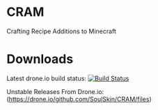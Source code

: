 CRAM
====

Crafting Recipe Additions to Minecraft

Downloads
===

Latest drone.io build status: [![Build Status](https://drone.io/github.com/SoulSkin/CRAM/status.png)](https://drone.io/github.com/SoulSkin/CRAM/latest)

Unstable Releases From Drone.io: (https://drone.io/github.com/SoulSkin/CRAM/files)